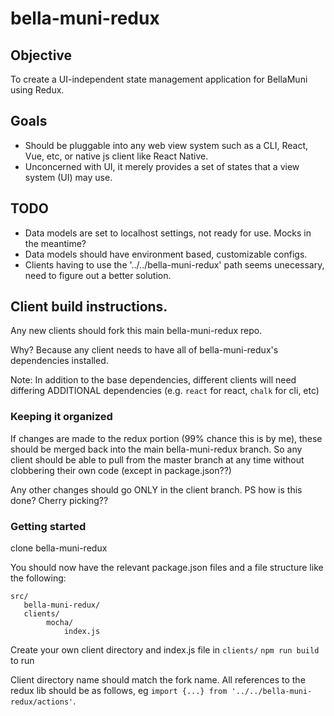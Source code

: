 # bella-muni-redux

## Objective
To create a UI-independent state management application for BellaMuni using Redux.

## Goals
- Should be pluggable into any web view system such as a CLI, React, Vue, etc, or native js client like React Native.
- Unconcerned with UI, it merely provides a set of states that a view system (UI) may use.

## TODO
- Data models are set to localhost settings, not ready for use. Mocks in the meantime?
- Data models should have environment based, customizable configs.
- Clients having to use the '../../bella-muni-redux' path seems unecessary, need to figure out a better solution.

## Client build instructions.
Any new clients should fork this main bella-muni-redux repo.

Why? Because any client needs to have all of bella-muni-redux's dependencies installed.

Note: In addition to the base dependencies, different clients will need differing ADDITIONAL dependencies (e.g. `react` for react, `chalk` for cli, etc)

### Keeping it organized
If changes are made to the redux portion (99% chance this is by me), these should be merged back into the main bella-muni-redux branch. So any client should be able to pull from the master branch at any time without clobbering their own code (except in package.json??)

Any other changes should go ONLY in the client branch.
PS how is this done? Cherry picking??

### Getting started
clone bella-muni-redux

You should now have the relevant package.json files and a file structure like the following:
```
src/
   bella-muni-redux/
   clients/
        mocha/
            index.js
```
    
Create your own client directory and index.js file in `clients/`
`npm run build` to run

Client directory name should match the fork name.
All references to the redux lib should be as follows, eg `import {...} from '../../bella-muni-redux/actions'`.
